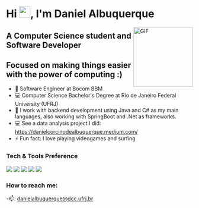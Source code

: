 # Hi <img width="30px" src="https://media.tenor.com/images/3b388fe03da271d2674faf85eb7c3fcd/tenor.gif" />, I'm Daniel Albuquerque

<img align="right" alt="GIF" height="160px" src="https://media.giphy.com/media/du3J3cXyzhj75IOgvA/giphy.gif" />

## A Computer Science student and Software Developer
## Focused on making things easier with the power of computing :)

- 🌱 Software Engineer at Bocom BBM
- 💻 Computer Science Bachelor's Degree at Rio de Janeiro Federal University (UFRJ)
- 🔭 I work with backend development using Java and C# as my main languages, also working with SpringBoot and .Net as frameworks.
- 💻 See a data analysis project I did: https://danielcorcinodealbuquerque.medium.com/
- ⚡ Fun fact: I love playing videogames and surfing

### Tech & Tools Preference

<img src="https://img.shields.io/badge/-Python-black?style=flat&logo=python&logoColor=white"> <img src="https://img.shields.io/badge/-C%23-black?style=flat&logo=csharp&logoColor=white"> <img src="http://img.shields.io/badge/-Java-F89820?style=flat&logo=java&logoColor=white"> <img src="http://img.shields.io/badge/-VS%20Code-007ACC?style=flat&logo=visual%20studio%20code&logoColor=white"> <img src="http://img.shields.io/badge/-Github-000000?style=flat&logo=github&logoColor=FFFFFF">

### How to reach me:

-📫: danielalbuquerque@dcc.ufrj.br

